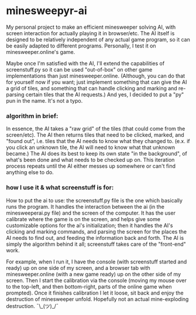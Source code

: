 # minesweepyr-ai
My personal project to make an efficient minesweeper solving AI, with screen interaction for actually playing it in browser/etc. The AI itself is designed to be relatively independent of any actual game program, so it can be easily adapted to different programs. Personally, I test it on minesweeper.online's game.

Maybe once I'm satisfied with the AI, I'll extend the capabilities of screenstuff.py so it can be used "out-of-box" on other game implementations than just minesweeper.online. (Although, you can do that for yourself now if you want; just implement something that can give the AI a grid of tiles, and something that can handle clicking and marking and re-parsing certain tiles that the AI requests.) And yes, I decided to put a "py" pun in the name. It's not a typo.
### algorithm in brief:
In essence, the AI takes a "raw grid" of the tiles (that could come from the screen/etc). The AI then returns tiles that need to be clicked, marked, and "found out", i.e. tiles that the AI needs to know what they changed to. (e.x. if you click an unknown tile, the AI will need to know what that unknown became.) The AI does its best to keep its own state "in the background", of what's been done and what needs to be checked up on. This iteration process repeats until the AI either messes up somewhere or can't find anything else to do.
### how I use it & what screenstuff is for:
How to put the ai to use: the screenstuff.py file is the one which basically runs the program. It handles the interaction between the ai (in the minesweeperai.py file) and the screen of the computer. It has the user calibrate where the game is on the screen, and helps give some customizable options for the ai's initialization; then it handles the AI's clicking and marking commands, and parsing the screen for the places the AI needs to find out, and feeding the information back and forth. The AI is simply the algorithm behind it all; screenstuff takes care of the "front-end" work.

For example, when I run it, I have the console (with screenstuff started and ready) up on one side of my screen, and a browser tab with minesweeper.online (with a new game ready) up on the other side of my screen. Then I start the calibration via the console (moving my mouse over to the top-left, and then bottom-right, parts of the online game when prompted). Once it finishes calibration I let it loose, sit back and enjoy the destruction of minesweeper unfold. Hopefully not an actual mine-exploding destruction. ¯\\\_(ツ)\_/¯
